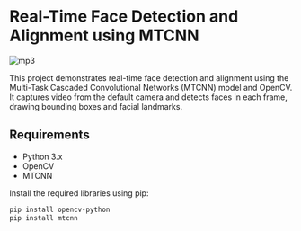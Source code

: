 # Real-Time Face Detection and Alignment using MTCNN
![mp3](https://github.com/aasthad27/Face_Align/assets/89932857/e3a18e58-6baa-415f-a08f-e0e686b3c94b)

This project demonstrates real-time face detection and alignment using the Multi-Task Cascaded Convolutional Networks (MTCNN) model and OpenCV. It captures video from the default camera and detects faces in each frame, drawing bounding boxes and facial landmarks.

## Requirements

- Python 3.x
- OpenCV
- MTCNN

Install the required libraries using pip:

```bash
pip install opencv-python
pip install mtcnn
